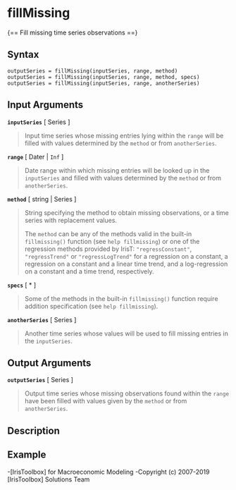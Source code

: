 # fillMissing

{== Fill missing time series observations ==}


## Syntax

    outputSeries = fillMissing(inputSeries, range, method)
    outputSeries = fillMissing(inputSeries, range, method, specs)
    outputSeries = fillMissing(inputSeries, range, anotherSeries)


## Input Arguments

__`inputSeries`__ [ Series ]
>
> Input time series whose missing entries lying within the `range`
> will be filled with values determined by the `method` or from
> `anotherSeries`.
>

__`range`__ [ Dater | `Inf` ]
>
> Date range within which missing entries will be looked up in the
> `inputSeries` and filled with values determined by the `method` or from
> `anotherSeries`.
>

__`method`__ [ string | Series ]
>
> String specifying the method to obtain missing observations, or a time
> series with replacement values. 
> 
> The `method` can be any of the methods valid in the built-in
> `fillmissing()` function (see `help fillmissing`) or one of the
> regression methods provided by IrisT: `"regressConstant"`,
> `"regressTrend"` or `"regressLogTrend"` for a regression on a constant, a
> regression on a constant and a linear time trend, and a log-regression on
> a constant and a time trend, respectively.
>

__`specs`__ [ * ]
>
> Some of the methods in the built-in `fillmissing()` function require
> addition specification (see `help fillmissing`).
>

__`anotherSeries`__ [ Series ]
>
> Another time series whose values will be used to fill missing entries in
> the `inputSeries`.
>

## Output Arguments

__`outputSeries`__ [ Series ]
>
> Output time series whose missing observations found within the
> `range` have been filled with values given by the `method` or from
> `anotherSeries`.
>

## Description


## Example



-[IrisToolbox] for Macroeconomic Modeling
-Copyright (c) 2007-2019 [IrisToolbox] Solutions Team

